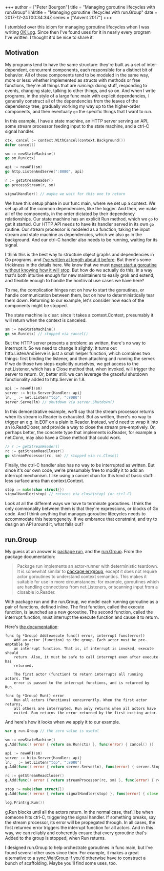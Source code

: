 +++
author = ["Peter Bourgon"]
title = "Managing goroutine lifecycles with run.Group"
linktitle = "Managing goroutine lifecycles with run.Group"
date = 2017-12-24T00:34:34Z
series = ["Advent 2017"]
+++

I stumbled over this idiom for managing goroutine lifecycles when I was writing [OK Log](https://github.com/oklog/oklog/).
Since then I've found uses for it in nearly every program I've written.
I thought it'd be nice to share it.

## Motivation

My programs tend to have the same structure:
 they're built as a set of inter-dependent, concurrent components,
 each responsible for a distinct bit of behavior.
All of these components tend to be modeled in the same way, more or less:
 whether implemented as structs with methods or free functions,
 they're all things that are _running_: doing stuff, responding to events, changing state, talking to other things, and so on.
And when I write programs, in the style of a large func main with explicit dependencies,
 I generally construct all of the dependencies from the leaves of the dependency tree,
 gradually working my way up to the higher-order components,
 and then eventually `go` the specific things that I want to run.

In this example, I have 
 a state machine, 
 an HTTP server serving an API, 
 some stream processor feeding input to the state machine, 
 and a ctrl-C signal handler.

```go
ctx, cancel := context.WithCancel(context.Background())
defer cancel()

sm := newStateMachine()
go sm.Run(ctx)

api := newAPI(sm)
go http.ListenAndServe(":8080", api)

r := getStreamReader()
go processStream(r, sm)

signalHandler() // maybe we wait for this one to return
```

We have this setup phase in our func main, where we set up a context.
We set up all of the common dependencies, like the logger.
And then, we make all of the components, in the order dictated by their dependency relationships.
Our state machine has an explicit Run method, which we `go` to get it started.
Our HTTP API needs to have its handler served in its own `go` routine.
Our stream processor is modeled as a function, taking the input stream and state machine as dependencies, which we also `go` in the background.
And our ctrl-C handler also needs to be running, waiting for its signal.

I think this is the best way to structure object graphs and dependencies in Go programs, 
 and [I've written at length about it before](https://peter.bourgon.org/go-best-practices-2016/#program-design).
But there's some trickiness in the details here.
We know that we must [never start a goroutine without knowing how it will stop](https://dave.cheney.net/2016/12/22/never-start-a-goroutine-without-knowing-how-it-will-stop).
But how do we actually do this, in a way that's both
 intuitive enough for new maintainers to easily grok and extend, and
 flexible enough to handle the nontrivial use cases we have here?

To me, the complication hinges not on how to start the goroutines, 
 or handle communication between them,
 but on how to deterministically tear them down.
Returning to our example, let's consider how each of the components might be stopped.

The state machine is clear: since it takes a context.Context, presumably it will return when the context is canceled.

```go
sm := newStateMachine()
go sm.Run(ctx) // stopped via cancel()
```

But the HTTP server presents a problem: as written, there's no way to interrupt it.
So we need to change it slightly.
It turns out http.ListenAndServe is just a small helper function, which combines two things:
 first binding the listener, and then attaching and running the server.
If we do those two steps explicitly ourselves, we get access to the net.Listener,
 which has a Close method that, when invoked, will trigger the server to return.
Or, better still: we can leverage the graceful shutdown functionality added to http.Server in 1.8.

```go
api := newAPI(sm)
server := http.Server{Handler: api}
ln, _ := net.Listen("tcp", ":8080")
server.Serve(ln) // shutdown via server.Shutdown()
```

In this demonstrative example, we'll say that the stream processor returns when its stream io.Reader is exhausted.
But as written, there's no way to trigger an e.g. io.EOF on a plain io.Reader.
Instead, we'd need to wrap it into an io.ReadCloser, and provide a way to close the stream pre-emptively.
Or, perhaps better, the concrete type that implements io.Reader, for example a net.Conn, may also have a Close method that could work.

```go
// r := getStreamReader()
rc := getStreamReadCloser()
go streamProcessor(rc, sm) // stopped via rc.Close()
```

Finally, the ctrl-C handler also has no way to be interrupted as written.
But since it's our own code, we're presumably free to modify it to add an interrupt mechanism.
I like using a cancel chan for this kind of basic stuff: less surface area than context.Context.

```go
stop := make(chan struct{})
signalHandler(stop) // returns via close(stop) (or ctrl-C)
```

Look at all the different ways we have to terminate goroutines.
I think the only commonality between them is that they're expressions, or blocks of Go code.
And I think anything that manages goroutine lifecycles needs to accommodate this heterogeneity.
If we embrance that constraint, and try to design an API around it, what falls out?

## run.Group

My guess at an answer is [package run](https://godoc.org/github.com/oklog/run#Group),
 and the [run.Group](https://godoc.org/github.com/oklog/run).
From the package documentation:

> Package run implements an actor-runner with deterministic teardown. It is 
> somewhat similar to [package errgroup](https://godoc.org/golang.org/x/sync/errgroup), 
> except it does not require actor goroutines to understand context semantics.
> This makes it suitable for use in more circumstances; for example, goroutines
> which are handling connections from net.Listeners, or scanning input from a
> closable io.Reader.

With package run and the run.Group, we model each running goroutine as a pair of
functions, defined inline. The first function, called the execute function, is
launched as a new goroutine. The second function, called the interrupt function,
must interrupt the execute function and cause it to return.

Here's [the documentation](https://godoc.org/github.com/oklog/run#Group):

```
func (g *Group) Add(execute func() error, interrupt func(error))
    Add an actor (function) to the group. Each actor must be pre-emptable by
    an interrupt function. That is, if interrupt is invoked, execute should
    return. Also, it must be safe to call interrupt even after execute has
    returned.

    The first actor (function) to return interrupts all running actors. The
    error is passed to the interrupt functions, and is returned by Run.

func (g *Group) Run() error
    Run all actors (functions) concurrently. When the first actor returns,
    all others are interrupted. Run only returns when all actors have
    exited. Run returns the error returned by the first exiting actor.
```

And here's how it looks when we apply it to our example.

```go
var g run.Group // the zero value is useful

sm := newStateMachine()
g.Add(func() error { return sm.Run(ctx) }, func(error) { cancel() })

api := newAPI(sm)
server := http.Server{Handler: api}
ln, _ := net.Listen("tcp", ":8080")
g.Add(func() error { return server.Serve(ln), func(error) { server.Stop(ctx)} })

rc := getStreamReadCloser()
g.Add(func() error { return streamProcessor(rc, sm) }, func(error) { rc.Close() })

stop := make(chan struct{})
g.Add(func() error { return signalHandler(stop) }, func(error) { close(stop) })

log.Print(g.Run())
```

g.Run blocks until all the actors return. In the normal case, that'll be when
someone hits ctrl-C, triggering the signal handler. If something breaks, say the
stream processor, its error will be propegated through. In all cases, the first
returned error triggers the interrupt function for all actors. And in this way,
we can reliably and coherently ensure that every goroutine that's Added to the
group is stopped, when Run returns.

I designed run.Group to help orchestrate goroutines in func main, but I've found
several other uses since then. For example, it makes a great alternative to a
[sync.WaitGroup](https://golang.org/pkg/sync#WaitGroup) if you'd otherwise have
to construct a bunch of scaffolding. Maybe you'll find some uses, too.
